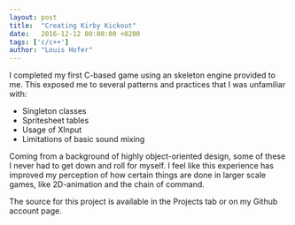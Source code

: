 ```yaml
---
layout: post
title:  "Creating Kirby Kickout"
date:   2016-12-12 00:00:00 +0200
tags: ['c/c++']
author: "Louis Hofer"
---
```


I completed my first  C-based game using an skeleton engine provided to me.
This exposed me to several patterns and practices that I was unfamiliar with:
* Singleton classes
* Spritesheet tables
* Usage of XInput
* Limitations of basic sound mixing

Coming from a background of highly object-oriented design, some of these I never had to get down and roll for myself.
I feel like this experience has improved my perception of how certain things are done in larger scale games, like 2D-animation and the chain of command.

The source for this project is available in the Projects tab or on my Github account page.
